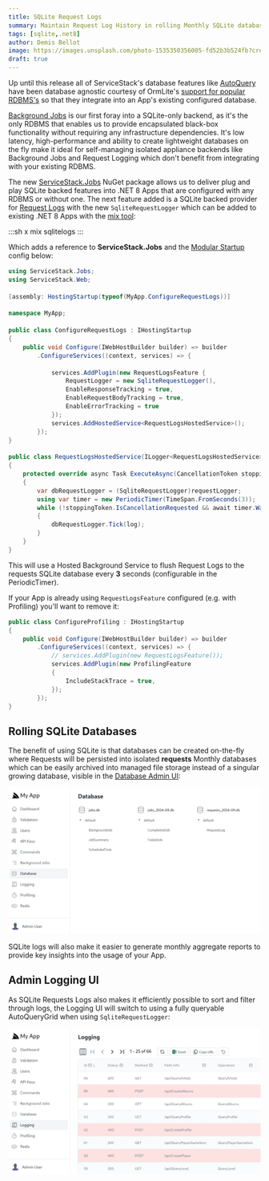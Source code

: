 ```yaml
---
title: SQLite Request Logs 
summary: Maintain Request Log History in rolling Monthly SQLite databases 
tags: [sqlite,.net8]
author: Demis Bellot
image: https://images.unsplash.com/photo-1535350356005-fd52b3b524fb?crop=entropy&fit=crop&h=1000&w=2000
draft: true
---
```


Up until this release all of ServiceStack's database features like [AutoQuery](https://servicestack.net/autoquery)
have been database agnostic courtesy of OrmLite's [support for popular RDBMS's](https://docs.servicestack.net/ormlite/installation)
so that they integrate into an App's existing configured database.

[Background Jobs](/posts/background-jobs) is our first foray into a SQLite-only backend, as it's the only 
RDBMS that enables us to provide encapsulated black-box functionality without requiring any infrastructure 
dependencies. It's low latency, high-performance and ability to create lightweight databases on the fly make 
it ideal for self-managing isolated appliance backends like Background Jobs and Request Logging which don't 
benefit from integrating with your existing RDBMS.

The new [ServiceStack.Jobs](https://nuget.org/packages/ServiceStack.Jobs) NuGet package allows us
to deliver plug and play SQLite backed features into .NET 8 Apps that are configured with any RDBMS
or without one. The next feature added is a SQLite backed provider for [Request Logs](https://docs.servicestack.net/request-logger) 
with the new `SqliteRequestLogger` which can be added to existing .NET 8 Apps with the
[mix tool](https://docs.servicestack.net/mix-tool):

:::sh
x mix sqlitelogs
:::

Which adds a reference to **ServiceStack.Jobs** and the [Modular Startup](https://docs.servicestack.net/modular-startup) config below:

```csharp
using ServiceStack.Jobs;
using ServiceStack.Web;

[assembly: HostingStartup(typeof(MyApp.ConfigureRequestLogs))]

namespace MyApp;

public class ConfigureRequestLogs : IHostingStartup
{
    public void Configure(IWebHostBuilder builder) => builder
        .ConfigureServices((context, services) => {
            
            services.AddPlugin(new RequestLogsFeature {
                RequestLogger = new SqliteRequestLogger(),
                EnableResponseTracking = true,
                EnableRequestBodyTracking = true,
                EnableErrorTracking = true
            });
            services.AddHostedService<RequestLogsHostedService>();
        });
}

public class RequestLogsHostedService(ILogger<RequestLogsHostedService> log, IRequestLogger requestLogger) : BackgroundService
{
    protected override async Task ExecuteAsync(CancellationToken stoppingToken)
    {
        var dbRequestLogger = (SqliteRequestLogger)requestLogger;
        using var timer = new PeriodicTimer(TimeSpan.FromSeconds(3));
        while (!stoppingToken.IsCancellationRequested && await timer.WaitForNextTickAsync(stoppingToken))
        {
            dbRequestLogger.Tick(log);
        }
    }
}
```

This will use a Hosted Background Service to flush Request Logs to the requests SQLite database 
every **3** seconds (configurable in the PeriodicTimer).

If your App is already using `RequestLogsFeature` configured (e.g. with Profiling) you'll want to
remove it:

```csharp
public class ConfigureProfiling : IHostingStartup
{
    public void Configure(IWebHostBuilder builder) => builder
        .ConfigureServices((context, services) => {
            // services.AddPlugin(new RequestLogsFeature());
            services.AddPlugin(new ProfilingFeature
            {
                IncludeStackTrace = true,
            });
        });
}
```

## Rolling SQLite Databases

The benefit of using SQLite is that databases can be created on-the-fly where Requests will be persisted
into isolated **requests** Monthly databases which can be easily archived into managed file storage instead 
of a singular growing database, visible in the [Database Admin UI](https://docs.servicestack.net/admin-ui-database):

![](/img/posts/sqlite-request-logs/sqlite-databases.webp)

SQLite logs will also make it easier to generate monthly aggregate reports to provide key insights
into the usage of your App.

## Admin Logging UI

As SQLite Requests Logs also makes it efficiently possible to sort and filter through logs, the
Logging UI will switch to using a fully queryable AutoQueryGrid when using `SqliteRequestLogger`:

![](/img/posts/sqlite-request-logs/sqlite-request-logs.webp)
